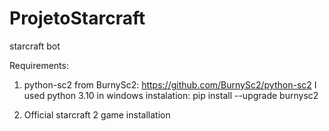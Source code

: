 # ProjetoStarcraft
starcraft bot

Requirements:
  1) python-sc2 from BurnySc2: https://github.com/BurnySc2/python-sc2
      I used python 3.10 in windows
      instalation: pip install --upgrade burnysc2

  2) Official starcraft 2 game installation
